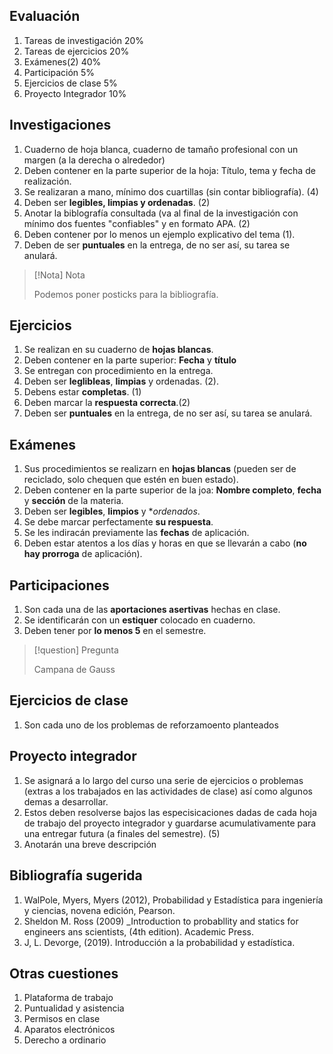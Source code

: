 ## Evaluación

1. Tareas de investigación 20%
2. Tareas de ejercicios 20%
3. Exámenes(2) 40%
4. Participación 5%
5. Ejercicios de clase 5%
6. Proyecto Integrador 10%

## Investigaciones

1. Cuaderno de hoja blanca, cuaderno de tamaño profesional con un margen (a la derecha o alrededor)
2. Deben contener en la parte superior de la hoja: Título, tema y fecha de realización.
3. Se realizaran a mano, mínimo dos cuartillas (sin contar bibliografía). (4)
4. Deben ser **legibles, limpias y ordenadas**. (2)
5. Anotar la biblografía consultada (va al final de la investigación con mínimo dos fuentes "confiables" y en formato APA. (2)
6. Deben contener por lo menos un ejemplo explicativo del tema (1).
7. Deben de ser **puntuales** en la entrega, de no ser así, su tarea se anulará.

> [!Nota] Nota
>
> Podemos poner posticks para la bibliografía.

## Ejercicios

1. Se realizan en su cuaderno de **hojas blancas**.
2. Deben contener en la parte superior: **Fecha** y **título**
3. Se entregan con procedimiento en la entrega.
4. Deben ser  **leglibleas**, **limpias** y ordenadas. (2).
5. Debens estar **completas**. (1)
6. Deben marcar la **respuesta correcta**.(2)
7. Deben ser **puntuales** en la entrega, de no ser así, su tarea se anulará. 

## Exámenes

1. Sus procedimientos se realizarn en **hojas blancas** (pueden ser de reciclado, solo chequen que estén en buen estado).
2. Deben contener en la parte superior de la joa: **Nombre completo**, **fecha** y **sección** de la materia.
3. Deben ser **legibles**, **limpios** y **ordenados*.
4. Se debe marcar perfectamente **su respuesta**.
5. Se les indiracán previamente las **fechas** de aplicación.
6. Deben estar atentos a los días y horas en que se llevarán a cabo (**no hay prorroga** de aplicación).

## Participaciones

1. Son cada una de las **aportaciones asertivas** hechas en clase.
2. Se identificarán con un **estiquer** colocado en cuaderno.
3. Deben tener por **lo menos 5** en el semestre.
  
> [!question] Pregunta
> 
> Campana de Gauss

## Ejercicios de clase

1. Son cada uno de los problemas de reforzamoento planteados

## Proyecto integrador

1. Se asignará a lo largo del curso una serie de ejercicios o problemas (extras a los trabajados en las actividades de clase) así como algunos demas a desarrollar.
2. Estos deben resolverse bajos las especisicaciones dadas de cada hoja de trabajo del proyecto integrador y guardarse acumulativamente para una entregar futura (a finales del semestre). (5)
3. Anotarán una breve descripción

## Bibliografía sugerida

1. WalPole, Myers, Myers (2012), Probabilidad y Estadística para ingeniería y ciencias, novena edición, Pearson.
2. Sheldon M. Ross (2009) _Introduction to probabllity and statics for engineers ans scientists, (4th edition). Academic Press.
3. J, L. Devorge, (2019). Introducción a la probabilidad y estadística.

## Otras cuestiones

1. Plataforma de trabajo
2. Puntualidad y asistencia
3. Permisos en clase
4. Aparatos electrónicos
5. Derecho a ordinario